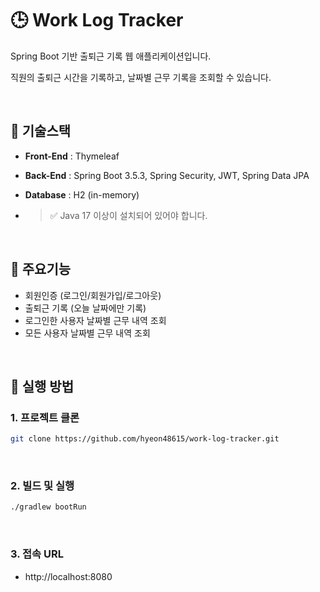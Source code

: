 # 🕒 Work Log Tracker
Spring Boot 기반 출퇴근 기록 웹 애플리케이션입니다.

직원의 출퇴근 시간을 기록하고, 날짜별 근무 기록을 조회할 수 있습니다.

<br>

## 🔧 기술스택
- **Front-End** : Thymeleaf
- **Back-End** : Spring Boot 3.5.3, Spring Security, JWT, Spring Data JPA
- **Database** : H2 (in-memory)

- > ✅ Java 17 이상이 설치되어 있어야 합니다.

<br>

## 📂 주요기능
- 회원인증 (로그인/회원가입/로그아웃)
- 출퇴근 기록 (오늘 날짜에만 기록)
- 로그인한 사용자 날짜별 근무 내역 조회
- 모든 사용자 날짜별 근무 내역 조회

<br>

## 🚀 실행 방법


### 1. 프로젝트 클론
```bash
git clone https://github.com/hyeon48615/work-log-tracker.git
```

<br>

### 2. 빌드 및 실행
```bash
./gradlew bootRun
```

<br>

### 3. 접속 URL
- http://localhost:8080

